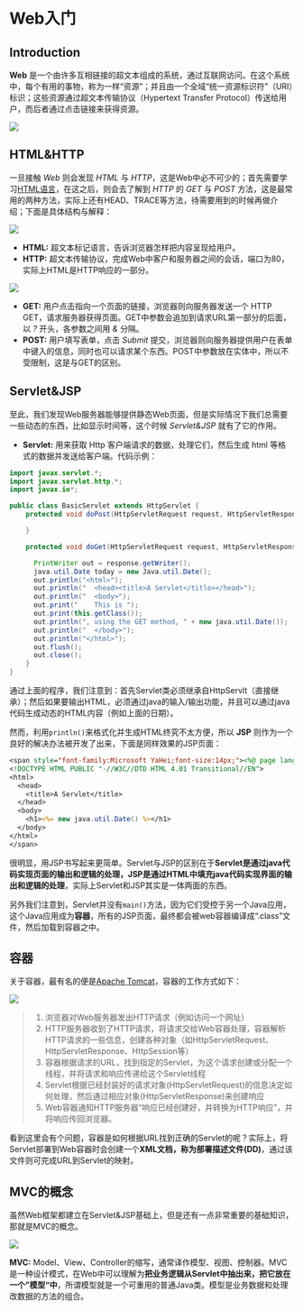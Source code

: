 # Web入门

## Introduction

**Web** 是一个由许多互相链接的超文本组成的系统，通过互联网访问。在这个系统中，每个有用的事物，称为一样“资源”；并且由一个全域“统一资源标识符”（URI）标识；这些资源通过超文本传输协议（Hypertext Transfer Protocol）传送给用户，而后者通过点击链接来获得资源。

![](http://ww1.sinaimg.cn/large/82c8e86egy1fcefao12nkj20mb08wmxd)

## HTML&HTTP

一旦接触 *Web* 则会发现 *HTML* 与 *HTTP*，这是Web中必不可少的；首先需要学习[HTML语言](http://www.w3school.com.cn/html/)，在这之后，则会去了解到 *HTTP* 的 *GET* 与 *POST* 方法，这是最常用的两种方法，实际上还有HEAD、TRACE等方法，待需要用到的时候再做介绍；下面是具体结构与解释：

![](http://ww1.sinaimg.cn/large/82c8e86egy1fcehg4vrg9j20b4087wep)

+ **HTML:** 超文本标记语言，告诉浏览器怎样把内容呈现给用户。
+ **HTTP:** 超文本传输协议，完成Web中客户和服务器之间的会话，端口为80，实际上HTML是HTTP响应的一部分。

![](http://ww1.sinaimg.cn/large/82c8e86egy1fcefxy7xc5j20gg08smz0)

+ **GET:** 用户点击指向一个页面的链接，浏览器则向服务器发送一个 HTTP GET，请求服务器获得页面。GET中参数会追加到请求URL第一部分的后面，以 _?_ 开头，各参数之间用 _&_ 分隔。
+ **POST:** 用户填写表单，点击 *Submit* 提交，浏览器则向服务器提供用户在表单中键入的信息，同时也可以请求某个东西。POST中参数放在实体中，所以不受限制，这是与GET的区别。

## Servlet&JSP

至此，我们发现Web服务器能够提供静态Web页面，但是实际情况下我们总需要一些动态的东西，比如显示时间等，这个时候 *Servlet&JSP* 就有了它的作用。

+ **Servlet:**  用来获取 Http 客户端请求的数据，处理它们，然后生成 html 等格式的数据并发送给客户端。代码示例：

```java
import javax.servlet.*;
import javax.servlet.http.*;
import javax.io*;

public class BasicServlet extends HttpServlet {
    protected void doPost(HttpServletRequest request, HttpServletResponse response) throws ServletException, IOException {

    }

    protected void doGet(HttpServletRequest request, HttpServletResponse response) throws ServletException, IOException {

      PrintWriter out = response.getWriter();
      java.util.Date today = new Java.util.Date();
      out.println("<html>");
      out.println("  <head><title>A Servlet</title></head>");
      out.println("  <body>");
      out.print("    This is ");
      out.print(this.getClass());
      out.println(", using the GET method, " + new java.util.Date());
      out.println("  </body>");
      out.println("</html>");
      out.flush();
      out.close();
    }
}
```

通过上面的程序，我们注意到：首先Servlet类必须继承自HttpServlt（直接继承）；然后如果要输出HTML，必须通过java的输入/输出功能，并且可以通过java代码生成动态的HTML内容（例如上面的日期）。

然而，利用`println()`来格式化并生成HTML终究不太方便，所以 **JSP** 则作为一个良好的解决办法被开发了出来，下面是同样效果的JSP页面：

```JSP
<span style="font-family:Microsoft YaHei;font-size:14px;"><%@ page language="java" import="java.util.*" pageEncoding="UTF-8"%>  
<!DOCTYPE HTML PUBLIC "-//W3C//DTD HTML 4.01 Transitional//EN">  
<html>  
  <head>  
    <title>A Servlet</title>  
  </head>  
  <body>  
    <h1><%= new java.util.Date() %></h1>  
  </body>  
</html>  
</span>  
```

很明显，用JSP书写起来更简单。Servlet与JSP的区别在于**Servlet是通过java代码实现页面的输出和逻辑的处理，JSP是通过HTML中填充java代码实现界面的输出和逻辑的处理**，实际上Servlet和JSP其实是一体两面的东西。

另外我们注意到，Servlet并没有`main()`方法，因为它们受控于另一个Java应用，这个Java应用成为**容器**，所有的JSP页面，最终都会被web容器编译成“.class”文件，然后加载到容器之中。

## 容器

关于容器，最有名的便是[Apache Tomcat](http://tomcat.apache.org/)，容器的工作方式如下：

![](http://ww1.sinaimg.cn/large/82c8e86egy1fcj2qfeta9j20mg0ejn01) 

>1. 浏览器对Web服务器发出HTTP请求（例如访问一个网址）
>2. HTTP服务器收到了HTTP请求，将请求交给Web容器处理，容器解析HTTP请求的一些信息，创建各种对象（如HttpServletRequest、HttpServletResponse、HttpSession等）
>3. 容器根据请求的URL，找到指定的Servlet，为这个请求创建或分配一个线程，并将请求和响应传递给这个Servlet线程
>4. Servlet根据已经封装好的请求对象(HttpServletRequest)的信息决定如何处理，然后通过相应对象(HttpServletResponse)来创建响应
>5. Web容器通知HTTP服务器“响应已经创建好，并转换为HTTP响应”，并将响应传回浏览器。

看到这里会有个问题，容器是如何根据URL找到正确的Servlet的呢？实际上，将Servlet部署到Web容器时会创建一个**XML文档，称为部署描述文件(DD)**，通过该文件则可完成URL到Servlet的映射。

## MVC的概念

虽然Web框架都建立在Servlet&JSP基础上，但是还有一点非常重要的基础知识，那就是MVC的概念。

![](http://ww1.sinaimg.cn/large/82c8e86egy1fcj44eb78aj20g908z3yp)

**MVC:** Model、View、Controller的缩写，通常译作模型、视图、控制器。MVC是一种设计模式，在Web中可以理解为**把业务逻辑从Servlet中抽出来，把它放在一个”模型“中**，所谓模型就是一个可重用的普通Java类。模型是业务数据和处理改数据的方法的组合。